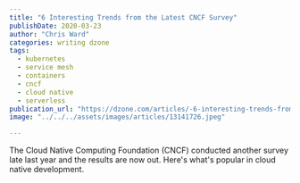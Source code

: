 ```yaml
---
title: "6 Interesting Trends from the Latest CNCF Survey"
publishDate: 2020-03-23
author: "Chris Ward"
categories: writing dzone
tags: 
  - kubernetes
  - service mesh
  - containers
  - cncf
  - cloud native
  - serverless
publication_url: "https://dzone.com/articles/-6-interesting-trends-from-the-latest-cncf-survey"
image: "../../../assets/images/articles/13141726.jpeg"

---
```

The Cloud Native Computing Foundation (CNCF) conducted another survey late last year and the results are now out. Here's what's popular in cloud native development.

